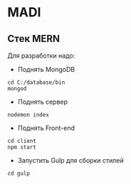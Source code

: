 # MADI
Стек MERN
------------------

Для разработки надо:
- Поднять MongoDB
```
cd C:/database/bin
mongod
```

- Поднять сервер
```
nodemon index
```

- Поднять Front-end
```
cd client
npm start
```

- Запустить Gulp для сборки стилей
```
cd gulp
```

